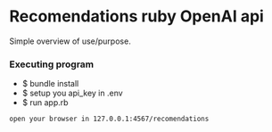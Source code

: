 # Recomendations ruby OpenAI api

Simple overview of use/purpose.


### Executing program

* $ bundle install
* $ setup you api_key in .env
* $ run app.rb
```
open your browser in 127.0.0.1:4567/recomendations
